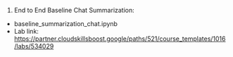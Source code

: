 1. End to End Baseline Chat Summarization:
 - baseline_summarization_chat.ipynb
 - Lab link: https://partner.cloudskillsboost.google/paths/521/course_templates/1016/labs/534029